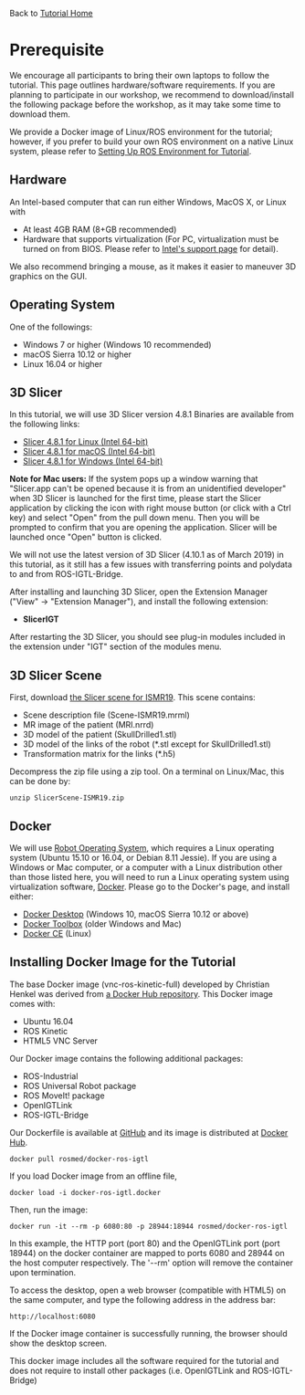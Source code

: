 Back to [Tutorial Home](https://rosmed.github.io/)

Prerequisite
============

We encourage all participants to bring their own laptops to follow the tutorial. This page outlines hardware/software requirements. If you are planning to participate in our workshop, we recommend to download/install the following package before the workshop, as it may take some time to download them.

We provide a Docker image of Linux/ROS environment for the tutorial; however, if you prefer to build your own ROS environment on a native Linux system, please refer to [Setting Up ROS Environment for Tutorial](ros_environment).

Hardware
--------

An Intel-based computer that can run either Windows, MacOS X, or Linux with
- At least 4GB RAM (8+GB recommended)
- Hardware that supports virtualization (For PC, virtualization must be turned on from BIOS. Please refer to [Intel's support page](https://www.intel.com/content/www/us/en/support/articles/000007139/server-products.html) for detail).

We also recommend bringing a mouse, as it makes it easier to maneuver 3D graphics on the GUI.

Operating System
----------------

One of the followings:
- Windows 7 or higher (Windows 10 recommended)
- macOS Sierra 10.12 or higher
- Linux 16.04 or higher


3D Slicer
---------

In this tutorial, we will use 3D Slicer version 4.8.1 Binaries are available from the following links:
- [Slicer 4.8.1 for Linux (Intel 64-bit)](http://slicer.kitware.com/midas3/download/item/330417/Slicer-4.8.1-linux-amd64.tar.gz)
- [Slicer 4.8.1 for macOS (Intel 64-bit)](http://slicer.kitware.com/midas3/download/item/330418/Slicer-4.8.1-macosx-amd64.dmg)
- [Slicer 4.8.1 for Windows (Intel 64-bit)](http://slicer.kitware.com/midas3/download/item/329467/Slicer-4.8.1-win-amd64.exe)

**Note for Mac users:** If the system pops up a window warning that "Slicer.app can't be opened because it is from an unidentified developer" when 3D Slicer is launched for the first time, please start the Slicer application by clicking the icon with right mouse button (or click with a Ctrl key) and select "Open" from the pull down menu. Then you will be prompted to confirm that you are opening the application. Slicer will be launched once "Open" button is clicked.

We will not use the latest version of 3D Slicer (4.10.1 as of March 2019) in this tutorial, as it still has a few issues with transferring points and polydata to and from ROS-IGTL-Bridge.  

After installing and launching 3D Slicer, open the Extension Manager ("View" -> "Extension Manager"), and install the following extension:

- **SlicerIGT**

After restarting the 3D Slicer, you should see plug-in modules included in the extension under "IGT" section of the modules menu.


3D Slicer Scene
---------------

First, download [the Slicer scene for ISMR19](http://bit.ly/2HTFHTl). This scene contains:
- Scene description file (Scene-ISMR19.mrml)
- MR image of the patient (MRI.nrrd)
- 3D model of the patient (SkullDrilled1.stl)
- 3D model of the links of the robot (*.stl except for SkullDrilled1.stl)
- Transformation matrix for the links (*.h5)

Decompress the zip file using a zip tool. On a terminal on Linux/Mac, this can be done by:
~~~~
unzip SlicerScene-ISMR19.zip
~~~~


Docker
------

We will use [Robot Operating System](http://www.ros.org/), which requires a Linux operating system (Ubuntu 15.10 or 16.04, or Debian 8.11 Jessie). If you are using a Windows or Mac computer, or a computer with a Linux distribution other than those listed here, you will need to run a Linux operating system using virtualization software, [Docker](https://www.docker.com/). Please go to the Docker's page, and install either:
- [Docker Desktop](https://www.docker.com/products/docker-desktop) (Windows 10, macOS Sierra 10.12 or above)
- [Docker Toolbox](https://docs.docker.com/toolbox/) (older Windows and Mac)
- [Docker CE](https://docs.docker.com/install/) (Linux)


Installing Docker Image for the Tutorial
----------------------------------------


The base Docker image (vnc-ros-kinetic-full) developed by Christian Henkel was derived from [a Docker Hub repository](https://hub.docker.com/r/ct2034/vnc-ros-kinetic-full/). This Docker image comes with:
- Ubuntu 16.04
- ROS Kinetic
- HTML5 VNC Server

Our Docker image contains the following additional packages:
- ROS-Industrial
- ROS Universal Robot package
- ROS MoveIt! package
- OpenIGTLink
- ROS-IGTL-Bridge

Our Dockerfile is available at [GitHub](https://github.com/rosmed/docker-ros-igtl) and its image is distributed at [Docker Hub](https://cloud.docker.com/u/rosmed/repository/docker/rosmed/docker-ros-igtl).

~~~~
docker pull rosmed/docker-ros-igtl
~~~~

If you load Docker image from an offline file,

~~~~
docker load -i docker-ros-igtl.docker
~~~~

Then, run the image:

~~~~
docker run -it --rm -p 6080:80 -p 28944:18944 rosmed/docker-ros-igtl
~~~~

In this example, the HTTP port (port 80) and the OpenIGTLink port (port 18944) on the docker container are mapped to ports 6080 and 28944 on the host computer respectively. The '--rm' option will remove the container upon termination.



To access the desktop, open a web browser (compatible with HTML5) on the same computer, and type the following address in the address bar:
~~~~
http://localhost:6080
~~~~
If the Docker image container is successfully running, the browser should show the desktop screen.

This docker image includes all the software required for the tutorial and does not require to install other packages (i.e. OpenIGTLink and ROS-IGTL-Bridge)


